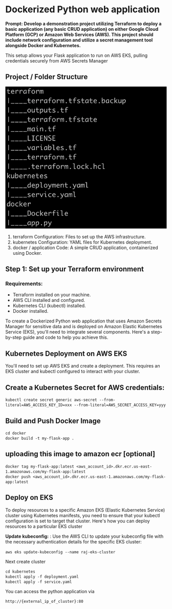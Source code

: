 # Dockerized Python web application

**Prompt:
Develop a demonstration project utilizing Terraform to deploy a basic application (any basic CRUD application) on either Google Cloud Platform (GCP) or Amazon Web Services (AWS). This project should include network configuration and utilize a secret management tool alongside Docker and Kubernetes.**

This setup allows your Flask application to run on AWS EKS,
pulling credentials securely from AWS Secrets Manager

## Project / Folder Structure

![Alt text](images/folder.png?raw=true "Title")


1. terraform Configuration: Files to set up the AWS infrastructure.
2. kubernetes Configuration: YAML files for Kubernetes deployment.
3. docker / application Code: A simple CRUD application, containerized using Docker.

## Step 1: Set up your Terraform environment

### Requirements:
- Terraform installed on your machine.
- AWS CLI installed and configured.
- Kubernetes CLI (kubectl) installed.
- Docker installed.

To create a Dockerized Python web application that uses Amazon Secrets Manager
for sensitive data and is deployed on Amazon Elastic Kubernetes Service (EKS),
you'll need to integrate several components. Here's a step-by-step guide and code to help you achieve this.

## Kubernetes Deployment on AWS EKS

You'll need to set up AWS EKS and create a deployment. 
This requires an EKS cluster and kubectl configured to interact with your cluster.

## Create a Kubernetes Secret for AWS credentials:

```
kubectl create secret generic aws-secret --from-literal=AWS_ACCESS_KEY_ID=xxx --from-literal=AWS_SECRET_ACCESS_KEY=yyy
```

## Build and Push Docker Image

```commandline
cd docker 
docker build -t my-flask-app . 
```
## uploading this image to amazon ecr [optional]
```commandline
docker tag my-flask-app:latest <aws_account_id>.dkr.ecr.us-east-1.amazonaws.com/my-flask-app:latest
docker push <aws_account_id>.dkr.ecr.us-east-1.amazonaws.com/my-flask-app:latest
```

## Deploy on EKS

To deploy resources to a specific Amazon EKS (Elastic Kubernetes Service) cluster 
using Kubernetes manifests, you need to ensure that your kubectl configuration is 
set to target that cluster. 
Here's how you can deploy resources to a particular EKS cluster

**Update kubeconfig:** : Use the AWS CLI to update your kubeconfig file with the necessary 
authentication details for the specific EKS cluster:

```aws eks update-kubeconfig --name raj-eks-cluster```

Next create cluster

```commandline
cd kubernetes
kubectl apply -f deployment.yaml
kubectl apply -f service.yaml

```

You can access the python application via

```
http://{external_ip_of_cluster}:80
```



